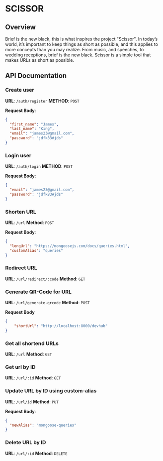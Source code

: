 # SCISSOR
## Overview
Brief is the new black, this is what inspires the project "Scissor". In today’s world, it’s important to keep things as short as possible, and this applies to more concepts than you may realize. From music, and speeches, to wedding receptions, brief is the new black. Scissor is a simple tool that makes URLs as short as possible.


## API Documentation
### Create user
**URL**: `/auth/register`
**METHOD**: `POST`

**Request Body**:
```json
{
  "first_name": "James",
  "last_name": "King",
  "email": "james23@gmail.com",
  "password": "jdfk83#jds"
}
```


### Login user
**URL**: `/auth/login`
**METHOD**: `POST`

**Request Body**:
```json
{
  "email": "james23@gmail.com",
  "password": "jdfk83#jds"
}
```


### Shorten URL
**URL**: `/url`
**Method**: `POST`

**Request Body**:
```json
{
  "longUrl": "https://mongoosejs.com/docs/queries.html",
  "customAlias": "queries"
}
```


### Redirect URL
**URL**: `/url/redirect/:code`
**Method**: `GET`


### Generate QR-Code for URL
**URL**: `/url/generate-qrcode`
**Method**: `POST`

**Request Body**
``` json
{
    "shortUrl": "http://localhost:8000/devhub"
}
```


### Get all shortend URLs
**URL**: `/url`
**Method**: `GET`


### Get url by ID
**URL**: `/url/:id`
**Method**: `GET`


### Update URL by ID using custom-alias
**URL**: `/url/id`
**Method**: `PUT`

**Request Body**:
``` json
{
  "newAlias": "mongoose-queries"
}
```


### Delete URL by ID
**URL**: `/url/:id`
**Method**: `DELETE`